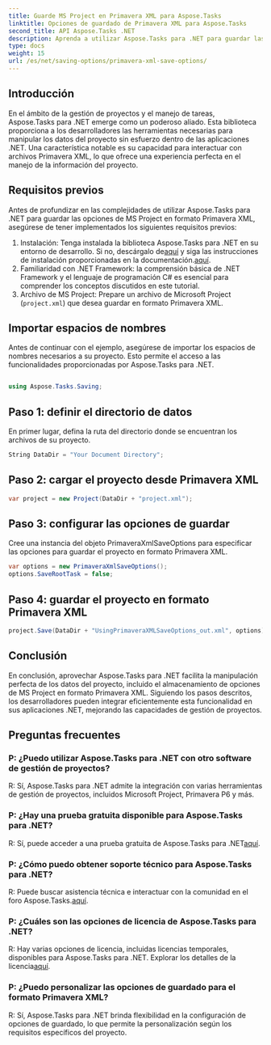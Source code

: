 ```yaml
---
title: Guarde MS Project en Primavera XML para Aspose.Tasks
linktitle: Opciones de guardado de Primavera XML para Aspose.Tasks
second_title: API Aspose.Tasks .NET
description: Aprenda a utilizar Aspose.Tasks para .NET para guardar las opciones de MS Project en formato Primavera XML. Mejore las capacidades de gestión de proyectos sin esfuerzo.
type: docs
weight: 15
url: /es/net/saving-options/primavera-xml-save-options/
---
```

## Introducción
En el ámbito de la gestión de proyectos y el manejo de tareas, Aspose.Tasks para .NET emerge como un poderoso aliado. Esta biblioteca proporciona a los desarrolladores las herramientas necesarias para manipular los datos del proyecto sin esfuerzo dentro de las aplicaciones .NET. Una característica notable es su capacidad para interactuar con archivos Primavera XML, lo que ofrece una experiencia perfecta en el manejo de la información del proyecto.
## Requisitos previos
Antes de profundizar en las complejidades de utilizar Aspose.Tasks para .NET para guardar las opciones de MS Project en formato Primavera XML, asegúrese de tener implementados los siguientes requisitos previos:
1.  Instalación: Tenga instalada la biblioteca Aspose.Tasks para .NET en su entorno de desarrollo. Si no, descárgalo de[aquí](https://releases.aspose.com/tasks/net/) y siga las instrucciones de instalación proporcionadas en la documentación.[aquí](https://reference.aspose.com/tasks/net/).
2. Familiaridad con .NET Framework: la comprensión básica de .NET Framework y el lenguaje de programación C# es esencial para comprender los conceptos discutidos en este tutorial.
3. Archivo de MS Project: Prepare un archivo de Microsoft Project (`project.xml`) que desea guardar en formato Primavera XML.

## Importar espacios de nombres
Antes de continuar con el ejemplo, asegúrese de importar los espacios de nombres necesarios a su proyecto. Esto permite el acceso a las funcionalidades proporcionadas por Aspose.Tasks para .NET.

```csharp

using Aspose.Tasks.Saving;
```

## Paso 1: definir el directorio de datos
En primer lugar, defina la ruta del directorio donde se encuentran los archivos de su proyecto.
```csharp
String DataDir = "Your Document Directory";
```
## Paso 2: cargar el proyecto desde Primavera XML
```csharp
var project = new Project(DataDir + "project.xml");
```
## Paso 3: configurar las opciones de guardar
Cree una instancia del objeto PrimaveraXmlSaveOptions para especificar las opciones para guardar el proyecto en formato Primavera XML.
```csharp
var options = new PrimaveraXmlSaveOptions();
options.SaveRootTask = false;
```
## Paso 4: guardar el proyecto en formato Primavera XML
```csharp
project.Save(DataDir + "UsingPrimaveraXMLSaveOptions_out.xml", options);
```

## Conclusión
En conclusión, aprovechar Aspose.Tasks para .NET facilita la manipulación perfecta de los datos del proyecto, incluido el almacenamiento de opciones de MS Project en formato Primavera XML. Siguiendo los pasos descritos, los desarrolladores pueden integrar eficientemente esta funcionalidad en sus aplicaciones .NET, mejorando las capacidades de gestión de proyectos.
## Preguntas frecuentes
### P: ¿Puedo utilizar Aspose.Tasks para .NET con otro software de gestión de proyectos?
R: Sí, Aspose.Tasks para .NET admite la integración con varias herramientas de gestión de proyectos, incluidos Microsoft Project, Primavera P6 y más.
### P: ¿Hay una prueba gratuita disponible para Aspose.Tasks para .NET?
 R: Sí, puede acceder a una prueba gratuita de Aspose.Tasks para .NET[aquí](https://releases.aspose.com/).
### P: ¿Cómo puedo obtener soporte técnico para Aspose.Tasks para .NET?
 R: Puede buscar asistencia técnica e interactuar con la comunidad en el foro Aspose.Tasks.[aquí](https://forum.aspose.com/c/tasks/15).
### P: ¿Cuáles son las opciones de licencia de Aspose.Tasks para .NET?
 R: Hay varias opciones de licencia, incluidas licencias temporales, disponibles para Aspose.Tasks para .NET. Explorar los detalles de la licencia[aquí](https://purchase.aspose.com/buy).
### P: ¿Puedo personalizar las opciones de guardado para el formato Primavera XML?
R: Sí, Aspose.Tasks para .NET brinda flexibilidad en la configuración de opciones de guardado, lo que permite la personalización según los requisitos específicos del proyecto.